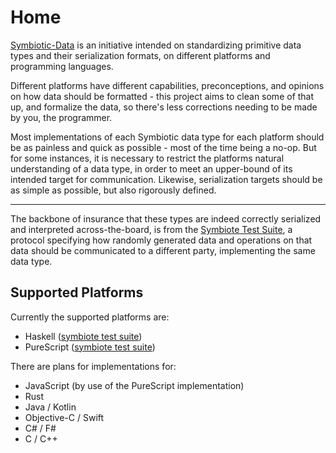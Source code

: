 # Home

[Symbiotic-Data](https://github.com/symbiotic-data) is an initiative intended on standardizing
primitive data types and their serialization formats, on different platforms and programming languages.

Different platforms have different capabilities, preconceptions, and opinions on how data should
be formatted - this project aims to clean some of that up, and formalize the data, so there's
less corrections needing to be made by you, the programmer.

Most implementations of each Symbiotic data type for each platform should be as painless and quick
as possible - most of the time being a no-op. But for some instances, it is necessary to restrict the
platforms natural understanding of a data type, in order to meet an upper-bound of its intended
target for communication. Likewise, serialization targets should be as simple as possible, but also
rigorously defined.

----------------

The backbone of insurance that these types are indeed correctly serialized and interpreted across-the-board,
is from the [Symbiote Test Suite](), a protocol specifying how randomly generated data and operations on
that data should be communicated to a different party, implementing the same data type.

## Supported Platforms

Currently the supported platforms are:

- Haskell ([symbiote test suite](https://hackage.haskell.org/package/symbiote))
- PureScript ([symbiote test suite](https://pursuit.purescript.org/package/purescript-symbiote))

There are plans for implementations for:

- JavaScript (by use of the PureScript implementation)
- Rust
- Java / Kotlin
- Objective-C / Swift
- C# / F#
- C / C++
